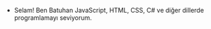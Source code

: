 - Selam! Ben Batuhan 
 JavaScript, HTML, CSS, C# ve diğer dillerde programlamayı seviyorum.

<!---
https://discord.com/users/732661311808208997
--->
